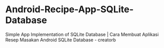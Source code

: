 Android-Recipe-App-SQLite-Database
==================================

Simple App Implementation of SQLite Database | Cara Membuat Aplikasi Resep Masakan Android SQLite Database - creatorb
